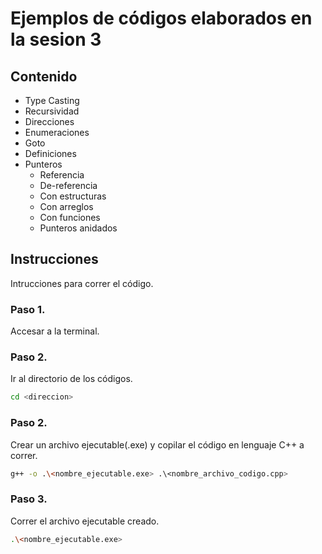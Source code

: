 # Ejemplos de códigos elaborados en la sesion 3

## Contenido

- Type Casting
- Recursividad
- Direcciones
- Enumeraciones
- Goto
- Definiciones
- Punteros
    - Referencia
    - De-referencia
    - Con estructuras
    - Con arreglos
    - Con funciones
    - Punteros anidados




## Instrucciones

Intrucciones para correr el código.

### Paso 1.

Accesar a la terminal.

### Paso 2.

Ir al directorio de los códigos.

```bash
cd <direccion>
```

### Paso 2.

Crear un archivo ejecutable(.exe) y copilar el código en lenguaje C++ a correr.

```bash
g++ -o .\<nombre_ejecutable.exe> .\<nombre_archivo_codigo.cpp>
```

### Paso 3.

Correr el archivo ejecutable creado.

```bash
.\<nombre_ejecutable.exe>
```